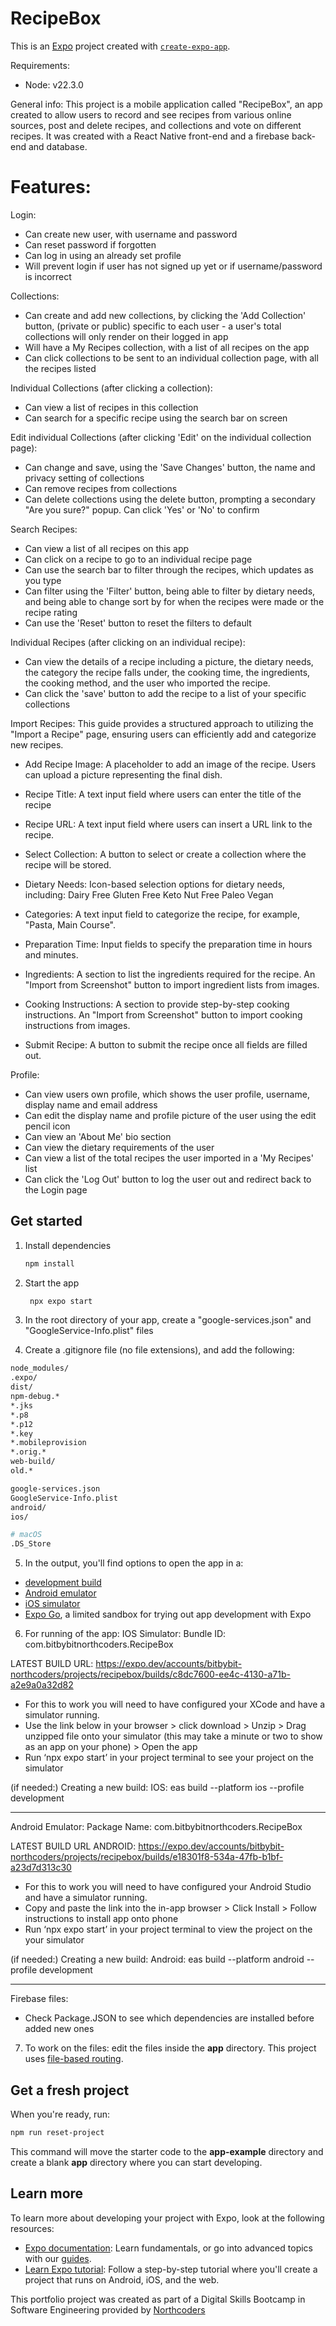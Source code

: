 # RecipeBox
This is an [Expo](https://expo.dev) project created with [`create-expo-app`](https://www.npmjs.com/package/create-expo-app).

Requirements:
- Node: v22.3.0

General info:
This project is a mobile application called "RecipeBox", an app created to allow users to record and see recipes from various online sources, post and delete recipes, and collections and vote on different recipes. It was created with a React Native front-end and a firebase back-end and database.

Features:
=================================================================================================================================================================================================
Login:

- Can create new user, with username and password
- Can reset password if forgotten
- Can log in using an already set profile
- Will prevent login if user has not signed up yet or if username/password is incorrect

Collections:

- Can create and add new collections, by clicking the 'Add Collection' button, (private or public) specific to each user - a user's total collections will only render on their logged in app
- Will have a My Recipes collection, with a list of all recipes on the app
- Can click collections to be sent to an individual collection page, with all the recipes listed

Individual Collections (after clicking a collection):

- Can view a list of recipes in this collection
- Can search for a specific recipe using the search bar on screen

Edit individual Collections (after clicking 'Edit' on the individual collection page):

- Can change and save, using the 'Save Changes' button, the name and privacy setting of collections
- Can remove recipes from collections
- Can delete collections using the delete button, prompting a secondary "Are you sure?" popup. Can click 'Yes' or 'No' to confirm

Search Recipes:

- Can view a list of all recipes on this app
- Can click on a recipe to go to an individual recipe page
- Can use the search bar to filter through the recipes, which updates as you type
- Can filter using the 'Filter' button, being able to filter by dietary needs, and being able to change sort by for when the recipes were made or the recipe rating
- Can use the 'Reset' button to reset the filters to default

Individual Recipes (after clicking on an individual recipe):

- Can view the details of a recipe including a picture, the dietary needs, the category the recipe falls under, the cooking time, the ingredients, the cooking method, and the user who imported the recipe.
- Can click the 'save' button to add the recipe to a list of your specific collections

Import Recipes:
This guide provides a structured approach to utilizing the "Import a Recipe" page, ensuring users can efficiently add and categorize new recipes.

- Add Recipe Image:
A placeholder to add an image of the recipe.
Users can upload a picture representing the final dish.

- Recipe Title:
A text input field where users can enter the title of the recipe

- Recipe URL:
A text input field where users can insert a URL link to the recipe.

- Select Collection:
A button to select or create a collection where the recipe will be stored.

- Dietary Needs:
Icon-based selection options for dietary needs, including:
Dairy Free
Gluten Free
Keto
Nut Free
Paleo
Vegan

- Categories:
A text input field to categorize the recipe, for example, "Pasta, Main Course".

- Preparation Time:
Input fields to specify the preparation time in hours and minutes.

- Ingredients:
A section to list the ingredients required for the recipe.
An "Import from Screenshot" button to import ingredient lists from images.

- Cooking Instructions:
A section to provide step-by-step cooking instructions.
An "Import from Screenshot" button to import cooking instructions from images.

- Submit Recipe:
A button to submit the recipe once all fields are filled out.

Profile:
- Can view users own profile, which shows the user profile, username, display name and email address
- Can edit the display name and profile picture of the user using the edit pencil icon
- Can view an 'About Me' bio section
- Can view the dietary requirements of the user
- Can view a list of the total recipes the user imported in a 'My Recipes' list
- Can click the 'Log Out' button to log the user out and redirect back to the Login page

## Get started
1. Install dependencies
   ```bash
   npm install
   ```

2. Start the app
   ```bash
    npx expo start
   ```
3. In the root directory of your app, create a "google-services.json" and "GoogleService-Info.plist" files

4. Create a .gitignore file (no file extensions), and add the following:
```bash
node_modules/
.expo/
dist/
npm-debug.*
*.jks
*.p8
*.p12
*.key
*.mobileprovision
*.orig.*
web-build/
old.*

google-services.json
GoogleService-Info.plist
android/
ios/

# macOS
.DS_Store
   ```
5. In the output, you'll find options to open the app in a:

- [development build](https://docs.expo.dev/develop/development-builds/introduction/)
- [Android emulator](https://docs.expo.dev/workflow/android-studio-emulator/)
- [iOS simulator](https://docs.expo.dev/workflow/ios-simulator/)
- [Expo Go](https://expo.dev/go), a limited sandbox for trying out app development with Expo

6. For running of the app:
IOS Simulator: 
Bundle ID:   com.bitbybitnorthcoders.RecipeBox

LATEST BUILD URL: https://expo.dev/accounts/bitbybit-northcoders/projects/recipebox/builds/c8dc7600-ee4c-4130-a71b-a2e9a0a32d82

- For this to work you will need to have configured your XCode and have a simulator running.
- Use the link below in your browser > click download >  Unzip > Drag unzipped file onto your simulator (this may take a minute or two to show as an app on your phone) > Open the app
- Run ‘npx expo start’ in your project terminal to see your project on the simulator

(if needed:)
Creating a new build: 
IOS: eas build --platform ios --profile development
________________________________________________________________________
Android Emulator:
Package Name: com.bitbybitnorthcoders.RecipeBox

LATEST BUILD URL ANDROID: https://expo.dev/accounts/bitbybit-northcoders/projects/recipebox/builds/e18301f8-534a-47fb-b1bf-a23d7d313c30

- For this to work you will need to have configured your Android Studio and have a simulator running.
- Copy and paste the link into the in-app browser > Click Install > Follow instructions to install app onto phone
- Run ‘npx expo start’ in your project terminal to view the project on the your simulator 

(if needed:)
Creating a new build: 
Android: eas build --platform android --profile development
________________________________________________________________________

Firebase files: 
- Check Package.JSON to see which dependencies are installed before added new ones

7. To work on the files: edit the files inside the **app** directory. This project uses [file-based routing](https://docs.expo.dev/router/introduction).

## Get a fresh project
When you're ready, run:
```bash
npm run reset-project
```

This command will move the starter code to the **app-example** directory and create a blank **app** directory where you can start developing.

## Learn more
To learn more about developing your project with Expo, look at the following resources:
- [Expo documentation](https://docs.expo.dev/): Learn fundamentals, or go into advanced topics with our [guides](https://docs.expo.dev/guides).
- [Learn Expo tutorial](https://docs.expo.dev/tutorial/introduction/): Follow a step-by-step tutorial where you'll create a project that runs on Android, iOS, and the web.

This portfolio project was created as part of a Digital Skills Bootcamp in Software Engineering provided by [Northcoders](https://northcoders.com/)